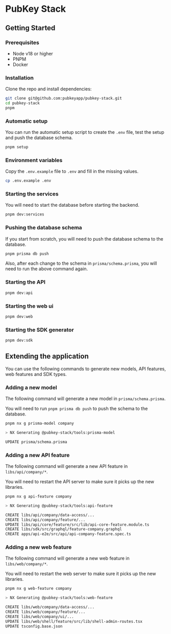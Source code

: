 # PubKey Stack

## Getting Started

### Prerequisites

- Node v18 or higher
- PNPM
- Docker

### Installation

Clone the repo and install dependencies:

```bash
git clone git@github.com:pubkeyapp/pubkey-stack.git
cd pubkey-stack
pnpm
```

### Automatic setup

You can run the automatic setup script to create the `.env` file, test the setup and push the database schema.

```bash
pnpm setup
```

### Environment variables

Copy the `.env.example` file to `.env` and fill in the missing values.

```bash
cp .env.example .env
```

### Starting the services

You will need to start the database before starting the backend.

```bash
pnpm dev:services
```

### Pushing the database schema

If you start from scratch, you will need to push the database schema to the database.

```bash
pnpm prisma db push
```

Also, after each change to the schema in `prisma/schema.prisma`, you will need to run the above command again.

### Starting the API

```bash
pnpm dev:api
```

### Starting the web ui

```bash
pnpm dev:web
```

### Starting the SDK generator

```bash
pnpm dev:sdk
```

## Extending the application

You can use the following commands to generate new models, API features, web features and SDK types.

### Adding a new model

The following command will generate a new model in `prisma/schema.prisma`.

You will need to run `pnpm prisma db push` to push the schema to the database.

```bash
pnpm nx g prisma-model company

> NX Generating @pubkey-stack/tools:prisma-model

UPDATE prisma/schema.prisma
```

### Adding a new API feature

The following command will generate a new API feature in `libs/api/company/*`.

You will need to restart the API server to make sure it picks up the new libraries.

```bash
pnpm nx g api-feature company

> NX Generating @pubkey-stack/tools:api-feature

CREATE libs/api/company/data-access/...
CREATE libs/api/company/feature/...
UPDATE libs/api/core/feature/src/lib/api-core-feature.module.ts
CREATE libs/sdk/src/graphql/feature-company.graphql
CREATE apps/api-e2e/src/api/api-company-feature.spec.ts
```

### Adding a new web feature

The following command will generate a new web feature in `libs/web/company/*`.

You will need to restart the web server to make sure it picks up the new libraries.

```bash
pnpm nx g web-feature company

> NX Generating @pubkey-stack/tools:web-feature

CREATE libs/web/company/data-access/...
CREATE libs/web/company/feature/...
CREATE libs/web/company/ui/...
UPDATE libs/web/shell/feature/src/lib/shell-admin-routes.tsx
UPDATE tsconfig.base.json
```
